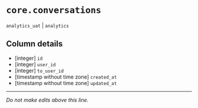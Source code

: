 # `core.conversations`
`analytics_uat` | `analytics`

## Column details
* [integer]   `id`
* [integer]   `user_id`
* [integer]   `to_user_id`
* [timestamp without time zone] `created_at`
* [timestamp without time zone] `updated_at`

-------------------------------------------------------------------------------
*Do not make edits above this line.*
